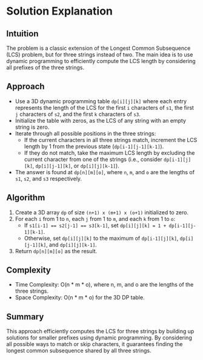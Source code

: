# Solution Explanation

## Intuition
The problem is a classic extension of the Longest Common Subsequence (LCS) problem, but for three strings instead of two. The main idea is to use dynamic programming to efficiently compute the LCS length by considering all prefixes of the three strings.

## Approach
- Use a 3D dynamic programming table `dp[i][j][k]` where each entry represents the length of the LCS for the first `i` characters of `s1`, the first `j` characters of `s2`, and the first `k` characters of `s3`.
- Initialize the table with zeros, as the LCS of any string with an empty string is zero.
- Iterate through all possible positions in the three strings:
  - If the current characters in all three strings match, increment the LCS length by 1 from the previous state (`dp[i-1][j-1][k-1]`).
  - If they do not match, take the maximum LCS length by excluding the current character from one of the strings (i.e., consider `dp[i-1][j][k]`, `dp[i][j-1][k]`, or `dp[i][j][k-1]`).
- The answer is found at `dp[n][m][o]`, where `n`, `m`, and `o` are the lengths of `s1`, `s2`, and `s3` respectively.

## Algorithm
1. Create a 3D array `dp` of size `(n+1) x (m+1) x (o+1)` initialized to zero.
2. For each `i` from 1 to `n`, each `j` from 1 to `m`, and each `k` from 1 to `o`:
   - If `s1[i-1] == s2[j-1] == s3[k-1]`, set `dp[i][j][k] = 1 + dp[i-1][j-1][k-1]`.
   - Otherwise, set `dp[i][j][k]` to the maximum of `dp[i-1][j][k]`, `dp[i][j-1][k]`, and `dp[i][j][k-1]`.
3. Return `dp[n][m][o]` as the result.

## Complexity
- Time Complexity: O(n * m * o), where n, m, and o are the lengths of the three strings.
- Space Complexity: O(n * m * o) for the 3D DP table.

## Summary
This approach efficiently computes the LCS for three strings by building up solutions for smaller prefixes using dynamic programming. By considering all possible ways to match or skip characters, it guarantees finding the longest common subsequence shared by all three strings.
